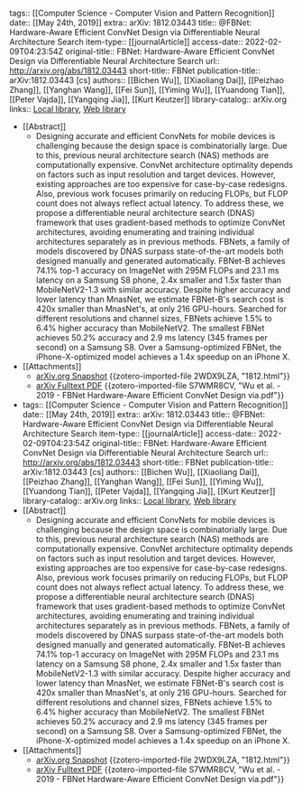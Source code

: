 tags:: [[Computer Science - Computer Vision and Pattern Recognition]]
date:: [[May 24th, 2019]]
extra:: arXiv: 1812.03443
title:: @FBNet: Hardware-Aware Efficient ConvNet Design via Differentiable Neural Architecture Search
item-type:: [[journalArticle]]
access-date:: 2022-02-09T04:23:54Z
original-title:: FBNet: Hardware-Aware Efficient ConvNet Design via Differentiable Neural Architecture Search
url:: http://arxiv.org/abs/1812.03443
short-title:: FBNet
publication-title:: arXiv:1812.03443 [cs]
authors:: [[Bichen Wu]], [[Xiaoliang Dai]], [[Peizhao Zhang]], [[Yanghan Wang]], [[Fei Sun]], [[Yiming Wu]], [[Yuandong Tian]], [[Peter Vajda]], [[Yangqing Jia]], [[Kurt Keutzer]]
library-catalog:: arXiv.org
links:: [Local library](zotero://select/library/items/6V587RL5), [Web library](https://www.zotero.org/users/9063164/items/6V587RL5)
- [[Abstract]]
	- Designing accurate and efficient ConvNets for mobile devices is challenging because the design space is combinatorially large. Due to this, previous neural architecture search (NAS) methods are computationally expensive. ConvNet architecture optimality depends on factors such as input resolution and target devices. However, existing approaches are too expensive for case-by-case redesigns. Also, previous work focuses primarily on reducing FLOPs, but FLOP count does not always reflect actual latency. To address these, we propose a differentiable neural architecture search (DNAS) framework that uses gradient-based methods to optimize ConvNet architectures, avoiding enumerating and training individual architectures separately as in previous methods. FBNets, a family of models discovered by DNAS surpass state-of-the-art models both designed manually and generated automatically. FBNet-B achieves 74.1% top-1 accuracy on ImageNet with 295M FLOPs and 23.1 ms latency on a Samsung S8 phone, 2.4x smaller and 1.5x faster than MobileNetV2-1.3 with similar accuracy. Despite higher accuracy and lower latency than MnasNet, we estimate FBNet-B's search cost is 420x smaller than MnasNet's, at only 216 GPU-hours. Searched for different resolutions and channel sizes, FBNets achieve 1.5% to 6.4% higher accuracy than MobileNetV2. The smallest FBNet achieves 50.2% accuracy and 2.9 ms latency (345 frames per second) on a Samsung S8. Over a Samsung-optimized FBNet, the iPhone-X-optimized model achieves a 1.4x speedup on an iPhone X.
- [[Attachments]]
	- [arXiv.org Snapshot](https://arxiv.org/abs/1812.03443) {{zotero-imported-file 2WDX9LZA, "1812.html"}}
	- [arXiv Fulltext PDF](https://arxiv.org/pdf/1812.03443.pdf) {{zotero-imported-file S7WMR8CV, "Wu et al. - 2019 - FBNet Hardware-Aware Efficient ConvNet Design via.pdf"}}
- tags:: [[Computer Science - Computer Vision and Pattern Recognition]]
  date:: [[May 24th, 2019]]
  extra:: arXiv: 1812.03443
  title:: @FBNet: Hardware-Aware Efficient ConvNet Design via Differentiable Neural Architecture Search
  item-type:: [[journalArticle]]
  access-date:: 2022-02-09T04:23:54Z
  original-title:: FBNet: Hardware-Aware Efficient ConvNet Design via Differentiable Neural Architecture Search
  url:: http://arxiv.org/abs/1812.03443
  short-title:: FBNet
  publication-title:: arXiv:1812.03443 [cs]
  authors:: [[Bichen Wu]], [[Xiaoliang Dai]], [[Peizhao Zhang]], [[Yanghan Wang]], [[Fei Sun]], [[Yiming Wu]], [[Yuandong Tian]], [[Peter Vajda]], [[Yangqing Jia]], [[Kurt Keutzer]]
  library-catalog:: arXiv.org
  links:: [Local library](zotero://select/library/items/6V587RL5), [Web library](https://www.zotero.org/users/9063164/items/6V587RL5)
- [[Abstract]]
	- Designing accurate and efficient ConvNets for mobile devices is challenging because the design space is combinatorially large. Due to this, previous neural architecture search (NAS) methods are computationally expensive. ConvNet architecture optimality depends on factors such as input resolution and target devices. However, existing approaches are too expensive for case-by-case redesigns. Also, previous work focuses primarily on reducing FLOPs, but FLOP count does not always reflect actual latency. To address these, we propose a differentiable neural architecture search (DNAS) framework that uses gradient-based methods to optimize ConvNet architectures, avoiding enumerating and training individual architectures separately as in previous methods. FBNets, a family of models discovered by DNAS surpass state-of-the-art models both designed manually and generated automatically. FBNet-B achieves 74.1% top-1 accuracy on ImageNet with 295M FLOPs and 23.1 ms latency on a Samsung S8 phone, 2.4x smaller and 1.5x faster than MobileNetV2-1.3 with similar accuracy. Despite higher accuracy and lower latency than MnasNet, we estimate FBNet-B's search cost is 420x smaller than MnasNet's, at only 216 GPU-hours. Searched for different resolutions and channel sizes, FBNets achieve 1.5% to 6.4% higher accuracy than MobileNetV2. The smallest FBNet achieves 50.2% accuracy and 2.9 ms latency (345 frames per second) on a Samsung S8. Over a Samsung-optimized FBNet, the iPhone-X-optimized model achieves a 1.4x speedup on an iPhone X.
- [[Attachments]]
	- [arXiv.org Snapshot](https://arxiv.org/abs/1812.03443) {{zotero-imported-file 2WDX9LZA, "1812.html"}}
	- [arXiv Fulltext PDF](https://arxiv.org/pdf/1812.03443.pdf) {{zotero-imported-file S7WMR8CV, "Wu et al. - 2019 - FBNet Hardware-Aware Efficient ConvNet Design via.pdf"}}